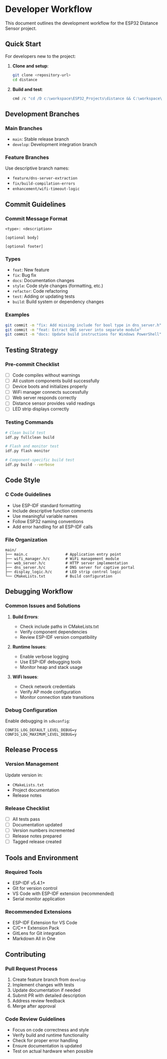 # Developer Workflow

This document outlines the development workflow for the ESP32 Distance Sensor project.

## Quick Start

For developers new to the project:

1. **Clone and setup**:
   ```bash
   git clone <repository-url>
   cd distance
   ```

2. **Build and test**:
   ```powershell
   cmd /c "cd /D c:\workspace\ESP32_Projects\distance && C:\workspace\ESP32_Projects\esp\v5.4.1\esp-idf\export.bat && idf.py flash monitor"
   ```

## Development Branches

### Main Branches

- `main`: Stable release branch
- `develop`: Development integration branch

### Feature Branches

Use descriptive branch names:
- `feature/dns-server-extraction`
- `fix/build-compilation-errors`
- `enhancement/wifi-timeout-logic`

## Commit Guidelines

### Commit Message Format

```
<type>: <description>

[optional body]

[optional footer]
```

### Types

- `feat`: New feature
- `fix`: Bug fix
- `docs`: Documentation changes
- `style`: Code style changes (formatting, etc.)
- `refactor`: Code refactoring
- `test`: Adding or updating tests
- `build`: Build system or dependency changes

### Examples

```bash
git commit -m "fix: Add missing include for bool type in dns_server.h"
git commit -m "feat: Extract DNS server into separate module"
git commit -m "docs: Update build instructions for Windows PowerShell"
```

## Testing Strategy

### Pre-commit Checklist

- [ ] Code compiles without warnings
- [ ] All custom components build successfully
- [ ] Device boots and initializes properly
- [ ] WiFi manager connects successfully
- [ ] Web server responds correctly
- [ ] Distance sensor provides valid readings
- [ ] LED strip displays correctly

### Testing Commands

```bash
# Clean build test
idf.py fullclean build

# Flash and monitor test
idf.py flash monitor

# Component-specific build test
idf.py build --verbose
```

## Code Style

### C Code Guidelines

- Use ESP-IDF standard formatting
- Include descriptive function comments
- Use meaningful variable names
- Follow ESP32 naming conventions
- Add error handling for all ESP-IDF calls

### File Organization

```
main/
├── main.c                 # Application entry point
├── wifi_manager.h/c       # WiFi management module
├── web_server.h/c         # HTTP server implementation
├── dns_server.h/c         # DNS server for captive portal
├── display_logic.h/c      # LED strip control logic
└── CMakeLists.txt         # Build configuration
```

## Debugging Workflow

### Common Issues and Solutions

1. **Build Errors**:
   - Check include paths in CMakeLists.txt
   - Verify component dependencies
   - Review ESP-IDF version compatibility

2. **Runtime Issues**:
   - Enable verbose logging
   - Use ESP-IDF debugging tools
   - Monitor heap and stack usage

3. **WiFi Issues**:
   - Check network credentials
   - Verify AP mode configuration
   - Monitor connection state transitions

### Debug Configuration

Enable debugging in `sdkconfig`:
```
CONFIG_LOG_DEFAULT_LEVEL_DEBUG=y
CONFIG_LOG_MAXIMUM_LEVEL_DEBUG=y
```

## Release Process

### Version Management

Update version in:
- `CMakeLists.txt`
- Project documentation
- Release notes

### Release Checklist

- [ ] All tests pass
- [ ] Documentation updated
- [ ] Version numbers incremented
- [ ] Release notes prepared
- [ ] Tagged release created

## Tools and Environment

### Required Tools

- ESP-IDF v5.4.1+
- Git for version control
- VS Code with ESP-IDF extension (recommended)
- Serial monitor application

### Recommended Extensions

- ESP-IDF Extension for VS Code
- C/C++ Extension Pack
- GitLens for Git integration
- Markdown All in One

## Contributing

### Pull Request Process

1. Create feature branch from `develop`
2. Implement changes with tests
3. Update documentation if needed
4. Submit PR with detailed description
5. Address review feedback
6. Merge after approval

### Code Review Guidelines

- Focus on code correctness and style
- Verify build and runtime functionality
- Check for proper error handling
- Ensure documentation is updated
- Test on actual hardware when possible
